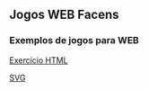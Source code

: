 ## Jogos WEB Facens

### Exemplos de jogos para WEB

[Exercício HTML](https://rubens-gasparotto.github.io/jogosweb/HTML/HTML1_1.html)

[SVG](https://rubens-gasparotto.github.io/jogosweb/SVG/bandeira_japao.html)
